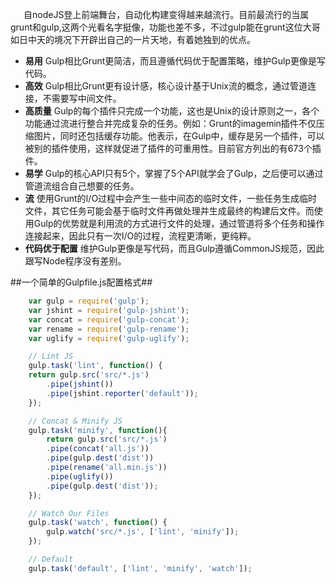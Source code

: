 <p style="text-indent: 1.5em">自nodeJS登上前端舞台，自动化构建变得越来越流行。目前最流行的当属grunt和gulp,这两个光看名字挺像，功能也差不多，不过gulp能在grunt这位大哥如日中天的境况下开辟出自己的一片天地，有着她独到的优点。
</p>
<ul>
    <li><strong>易用</strong> Gulp相比Grunt更简洁，而且遵循代码优于配置策略，维护Gulp更像是写代码。</li>
    <li><strong>高效</strong> Gulp相比Grunt更有设计感，核心设计基于Unix流的概念，通过管道连接，不需要写中间文件。</li>
    <li><strong>高质量</strong>
    Gulp的每个插件只完成一个功能，这也是Unix的设计原则之一，各个功能通过流进行整合并完成复杂的任务。例如：Grunt的imagemin插件不仅压缩图片，同时还包括缓存功能。他表示，在Gulp中，缓存是另一个插件，可以被别的插件使用，这样就促进了插件的可重用性。目前官方列出的有673个插件。
    </li>
    <li><strong>易学</strong>
    Gulp的核心API只有5个，掌握了5个API就学会了Gulp，之后便可以通过管道流组合自己想要的任务。
    </li>
    <li><strong>流</strong>
    使用Grunt的I/O过程中会产生一些中间态的临时文件，一些任务生成临时文件，其它任务可能会基于临时文件再做处理并生成最终的构建后文件。而使用Gulp的优势就是利用流的方式进行文件的处理，通过管道将多个任务和操作连接起来，因此只有一次I/O的过程，流程更清晰，更纯粹。
    </li>
    <li><strong>代码优于配置</strong> 维护Gulp更像是写代码，而且Gulp遵循CommonJS规范，因此跟写Node程序没有差别。</li>
</ul>

##一个简单的Gulpfile.js配置格式##
```JavaScript
    var gulp = require('gulp');
    var jshint = require('gulp-jshint');
    var concat = require('gulp-concat');
    var rename = require('gulp-rename');
    var uglify = require('gulp-uglify');

    // Lint JS
    gulp.task('lint', function() {
    return gulp.src('src/*.js')
        .pipe(jshint())
        .pipe(jshint.reporter('default'));
    });

    // Concat & Minify JS
    gulp.task('minify', function(){
        return gulp.src('src/*.js')
        .pipe(concat('all.js'))
        .pipe(gulp.dest('dist'))
        .pipe(rename('all.min.js'))
        .pipe(uglify())
        .pipe(gulp.dest('dist'));
    });

    // Watch Our Files
    gulp.task('watch', function() {
        gulp.watch('src/*.js', ['lint', 'minify']);
    });

    // Default
    gulp.task('default', ['lint', 'minify', 'watch']);
```

